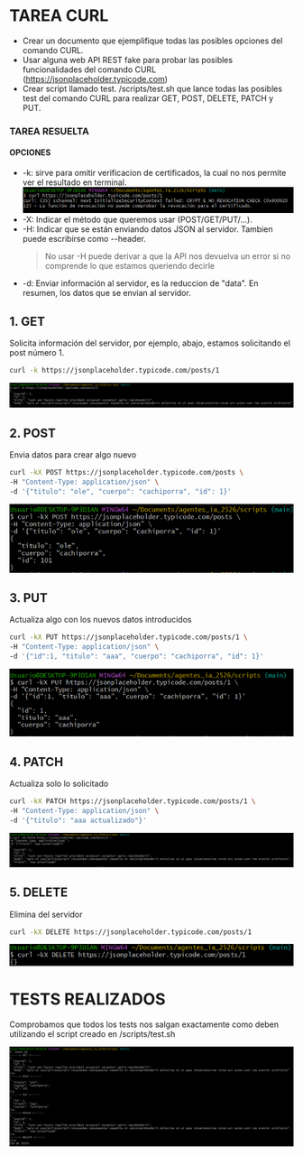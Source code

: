 # TAREA CURL

- Crear un documento que ejemplifique todas las posibles opciones del comando CURL.
- Usar alguna web API REST fake para probar las posibles funcionalidades del comando CURL (https://jsonplaceholder.typicode.com)
- Crear script llamado test. /scripts/test.sh que lance todas las posibles test del comando CURL para realizar GET, POST, DELETE, PATCH y PUT.

### TAREA RESUELTA

#### OPCIONES

- -k: sirve para omitir verificacion de certificados, la cual no nos permite ver el resultado en terminal.
  ![imagenTarea](img/error.png)
- -X: Indicar el método que queremos usar (POST/GET/PUT/...).
- -H: Indicar que se están enviando datos JSON al servidor. Tambien puede escribirse como --header.
  > No usar -H puede derivar a que la API nos devuelva un error si no comprende lo que estamos queriendo decirle
- -d: Enviar información al servidor, es la reduccion de "data". En resumen, los datos que se envian al servidor.

## 1. GET

Solicita información del servidor, por ejemplo, abajo, estamos solicitando el post número 1.

```bash
curl -k https://jsonplaceholder.typicode.com/posts/1
```

![imagenTarea](img/get.png)

## 2. POST

Envia datos para crear algo nuevo

```bash
curl -kX POST https://jsonplaceholder.typicode.com/posts \
-H "Content-Type: application/json" \
-d '{"titulo": "ole", "cuerpo": "cachiporra", "id": 1}'
```

![imagenTarea](img/post.png)

## 3. PUT

Actualiza algo con los nuevos datos introducidos

```bash
curl -kX PUT https://jsonplaceholder.typicode.com/posts/1 \
-H "Content-Type: application/json" \
-d '{"id":1, "titulo": "aaa", "cuerpo": "cachiporra", "id": 1}'
```

![imagenTarea](img/put.png)

## 4. PATCH

Actualiza solo lo solicitado

```bash
curl -kX PATCH https://jsonplaceholder.typicode.com/posts/1 \
-H "Content-Type: application/json" \
-d '{"titulo": "aaa actualizado"}'
```

![imagenTarea](img/patch.png)

## 5. DELETE

Elimina del servidor

```bash
curl -kX DELETE https://jsonplaceholder.typicode.com/posts/1
```

![imagenTarea](img/delete.png)

# TESTS REALIZADOS

Comprobamos que todos los tests nos salgan exactamente como deben utilizando el script creado en /scripts/test.sh

![imagenTarea](img/tests.png)
